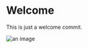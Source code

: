 # Welcome

This is just a welcome commit.

![an image](https://octodex.github.com/images/yaktocat.png)
